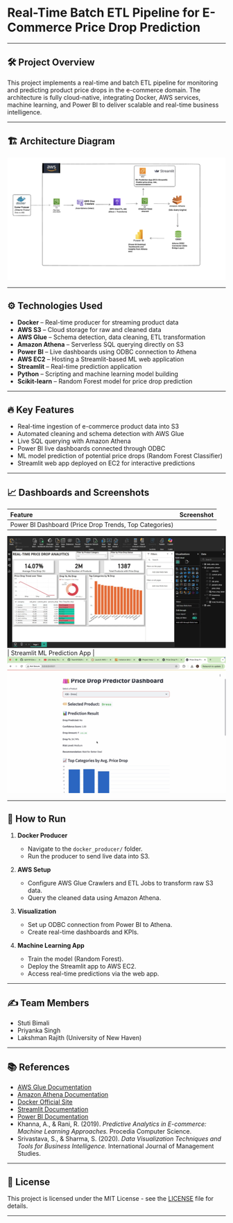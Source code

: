 # Real-Time Batch ETL Pipeline for E-Commerce Price Drop Prediction

---

## 🛠️ Project Overview

This project implements a real-time and batch ETL pipeline for monitoring and predicting product price drops in the e-commerce domain. The architecture is fully cloud-native, integrating Docker, AWS services, machine learning, and Power BI to deliver scalable and real-time business intelligence.

---

## 🏗️ Architecture Diagram

![Architecture](https://github.com/Team01DE/Real-Time-Data-Streaming-Batch-ETL-Pipeline-with-AWS/blob/main/images/architecture.png?raw=true)

---

## ⚙️ Technologies Used

- **Docker** – Real-time producer for streaming product data
- **AWS S3** – Cloud storage for raw and cleaned data
- **AWS Glue** – Schema detection, data cleaning, ETL transformation
- **Amazon Athena** – Serverless SQL querying directly on S3
- **Power BI** – Live dashboards using ODBC connection to Athena
- **AWS EC2** – Hosting a Streamlit-based ML web application
- **Streamlit** – Real-time prediction application
- **Python** – Scripting and machine learning model building
- **Scikit-learn** – Random Forest model for price drop prediction

---

## 🔥 Key Features

- Real-time ingestion of e-commerce product data into S3
- Automated cleaning and schema detection with AWS Glue
- Live SQL querying with Amazon Athena
- Power BI live dashboards connected through ODBC
- ML model prediction of potential price drops (Random Forest Classifier)
- Streamlit web app deployed on EC2 for interactive predictions

---

## 📈 Dashboards and Screenshots

| Feature | Screenshot |
|:--------|:------------|
| Power BI Dashboard (Price Drop Trends, Top Categories)  
![Dashboard](https://github.com/Team01DE/Real-Time-Data-Streaming-Batch-ETL-Pipeline-with-AWS/blob/main/images/dashboard1.png?raw=true) 
| Streamlit ML Prediction App | 
![Streamlit App](https://github.com/Team01DE/Real-Time-Data-Streaming-Batch-ETL-Pipeline-with-AWS/blob/main/images/streamlit_app.png?raw=true)

---

## 🚀 How to Run

1. **Docker Producer**
   - Navigate to the `docker_producer/` folder.
   - Run the producer to send live data into S3.

2. **AWS Setup**
   - Configure AWS Glue Crawlers and ETL Jobs to transform raw S3 data.
   - Query the cleaned data using Amazon Athena.

3. **Visualization**
   - Set up ODBC connection from Power BI to Athena.
   - Create real-time dashboards and KPIs.

4. **Machine Learning App**
   - Train the model (Random Forest).
   - Deploy the Streamlit app to AWS EC2.
   - Access real-time predictions via the web app.

---

## ✍️ Team Members

- Stuti Bimali
- Priyanka Singh
- Lakshman Rajith (University of New Haven)

---

## 📚 References

- [AWS Glue Documentation](https://docs.aws.amazon.com/glue/)
- [Amazon Athena Documentation](https://docs.aws.amazon.com/athena/)
- [Docker Official Site](https://www.docker.com/resources/what-container/)
- [Streamlit Documentation](https://docs.streamlit.io/)
- [Power BI Documentation](https://learn.microsoft.com/en-us/power-bi/)
- Khanna, A., & Rani, R. (2019). *Predictive Analytics in E-commerce: Machine Learning Approaches.* Procedia Computer Science.
- Srivastava, S., & Sharma, S. (2020). *Data Visualization Techniques and Tools for Business Intelligence.* International Journal of Management Studies.

---

## 📝 License

This project is licensed under the MIT License - see the [LICENSE](LICENSE) file for details.

---
